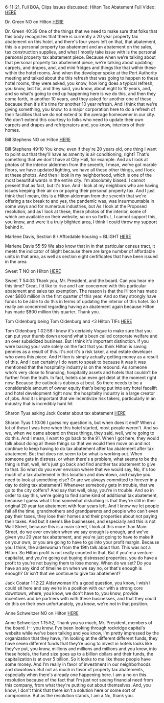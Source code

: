 6-11-21, Full BOA, Clips
Issues discussed: Hilton Tax Abatement
Full Video: [HERE](https://www.youtube.com/watch?v=VAOxA53-KM0)

Dr. Green NO on Hilton
[HERE](https://twitter.com/StlPoliticClips/status/1403497235564879872?s=20)

Dr. Green 40:39 One of the things that we need to make sure that folks that this body recognizes that there is currently a 20 year property tax abatement on this hotel, and there's four years left on that, that abatement, this is a personal property tax abatement and an abatement on the sales, tax construction supplies, and what I mostly take issue with is the personal personal property tax abatement piece. Because when we're talking about that personal property tax abatement piece, we're talking about updating carpets, and drapes, and, and mini fridges and things like that within these within the hotel rooms. And when the developer spoke at the Port Authority meeting and talked about the this refresh that was going to happen to these hotel rooms, they were asked, you know, how long does a typical refresh, you know, last for, and they said, you know, about eight to 10 years, and, and so what's going to end up happening here is we do this, and then they come forth, in another 10 years, and they asked for another one of these because then it's it's time for another 10 year refresh. And I think that we're giving something, you know, to a major corporation here to do a refresh of their facilities that we do not extend to the average homeowner in our city. We don't extend this courtesy to folks who need to update their own carpets and drapes and refrigerators and, you know, interiors of their homes. 

Bill Stephens NO on Hilton
[HERE](https://twitter.com/StlPoliticClips/status/1403499903192535041?s=20)

Bill Stephens 49:10 You know, even if they're 20 years old, one thing I want to point out that they'll have as amenity is air conditioning, right? That's something that we don't have at City Hall, for example. And as I look at photos of the interior aldermen from the seventh, I mean, we've got marble floors, we have updated lighting, we have all these other things, and I look at these photos. And then I look in my neighborhood, which is one of the most beautiful wards in the entire city. I'm absolutely biased. I cannot present that as fact, but it's true. And I look at my neighbors who are having issues keeping their air on or paying their personal property tax. And I just think that I mean, this is a Hilton alderman from the seventh that we're offering a tax break to and yes, the pandemic was, was insurmountable in some ways and for numerous industries, but As I look at the Proposed resolution, and as I look at these, these photos of the interior, some of which are available on their website, so on so forth. I, I cannot support this, you know, and were it a truly blighted area, I think I could throw my support behind it. 

Marlene Davis, Section 8 / Affordable housing = BLIGHT
[HERE](https://twitter.com/StlPoliticClips/status/1403505066431160320?s=20)

Marlene Davis 55:59 We also know that in in that particular census tract, it meets the indicator of blight because there are large number of affordable units in that area, as well as section eight certificates that have been issued in the area. 

Sweet T NO on Hilton
[HERE](https://twitter.com/StlPoliticClips/status/1403502326707593216?s=20)

Sweet T 54:03 Thank you, Mr. President, and the board. Can you hear me this time? Great. I'd like to rise and I am concerned with this particular abatement and sales tax exemption. The reason is that the Hilton has made over $800 million in the first quarter of this year. And so they strongly have funds to be able to do this in terms of updating the interior of this hotel. So I really am concerned regarding having an abatement again because Hilton has made $800 million this quarter. Thank you.

Tom Oldenburg being Tom Oldenburg and <3 Hilton TIFs
[HERE](https://twitter.com/StlPoliticClips/status/1403508866395037701?s=20)

Tom Oldenburg 1:02:58 I know it's certainly Vogue to make sure that you can put your thumb down around what's been called corporate welfare and an over subsidized business. But I think it's important distinction. If you were basing your vote solely on the fact that you think Hilton is saving pennies as a result of this. It's not it's a risk taker, a real estate developer who owns this piece. And Hilton is simply actually getting money as a result of this. And I can certainly I do want to speak to because it was it was mentioned that the hospitality industry is on the rebound. As someone who's very close to financing, hospitality assets and hotels that couldn't be further from the truth. In fact, hotels can even get debt at the moment right now. Because the outlook is dubious at best. So there needs to be a considerable amount of owner equity that's being put into any hotel facelift and hotel development right now. the hospitality industry is a large creator of jobs. And it is important that we incentivize risk takers, particularly in an industry that is incredibly hard hit

Sharon Tyus asking Jack Coatar about tax abatement
[HERE](https://twitter.com/StlPoliticClips/status/1403736322427265025?s=20)

Sharon Tyus 1:10:06 I guess my question is, but when does it end? When a lot of these I was here when this hotel started, most people weren't. And so we, when we came aboard on these things, they said, well, we're going to do this. And I mean, I want to go back to the 91. When I got here, they would talk about doing all these things so that we would then move on and not continue to keep having to do tax abatement after tax abatement after tax abatement. But that does not seem to be what is working out. When someone gets in distress, or when there's a problem, what seems to be the thing is that, well, let's just go back and find another tax abatement to give to that. So what do you ever envision where that we would say, No, it's too much of a tax abatement in this location and downtown, and maybe you need to look at something else? Or are we always committed to forever in a day to doing tax abatement? Whenever somebody gets in trouble, that we go to the city coffers? And say that well, okay, you're in trouble. And so in order to say this, we're going to find some kind of additional tax abatement, because I guess what I find somewhat disturbing is that they're still in their original 20 year tax abatement with four years left. And I know we let people fail all the time, grandmothers and grandparents and people who can't even pay their taxes, they lose their homes and their properties about not paying their taxes. And but it seems like businesses, and especially and this is not Wall Street, because this is a main street, I look at this more than Main Street, do we ever envision when we say enough is enough, and we've given you 20 year tax abatement, and you're just going to have to make it on your own, or you are going to have to go into your profit margin. Because you I think, the alderwoman from the 19th talk about that. This was not a Hilton. So Hilton profit is not really counted in that. But if you're a venture capitalist, and you're going out buying distressed properties, you do have a profit to you're not buying them to lose money. When do we set? Do you have an any kind of timeline on when we say no, or that's enough is enough? Or isn't that we continue to give tax abatement?

Jack Coatar 1:12:22 Alderwoman it's a good question, you know, I wish I could sit here and say we're in a position with our with a strong core downtown, where, you know, we don't have to, you know, provide incentives and be partners with with these businesses, and that they could do this on their own unfortunately, you know, we're not in that position.


Anne Schweitzer NO on Hilton
[HERE](https://twitter.com/StlPoliticClips/status/1403739882082684932?s=20)

Anne Schweitzer 1:15:52, Thank you so much, Mr. President, members of the board. I-- you know, I've been looking through rockridge capital's website while we've been talking and you know, I'm pretty impressed by the organization that they have, I'm looking at the different different funds, they have seven different funds that they're using to invest in hotels looks like they've put, you know, millions and millions and millions and you know, into these hotels, the fund size goes up to a billion dollars and their funds, the capitalization is at over 5 billion. So it looks to me like these people have some money. And I'm really in favor of investment in our neighborhoods and downtown. But not as much in favor of property tax abatements, especially when there's already one happening here. I am a no on this resolution because of the fact that I'm just not seeing financial need from this company, from what they're putting out about themselves. And, you know, I don't think that there isn't a solution here or some sort of compromise. But as the resolution stands, I am a No, thank you.

